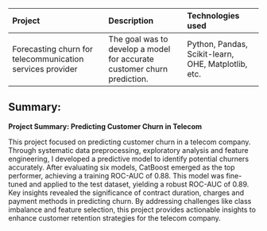 | Project | Description | Technologies used | 
| :---------------------- | :---------------------- | :---------------------- |
| Forecasting churn for telecommunication services provider | The goal was to develop a model for accurate customer churn prediction. | Python, Pandas, Scikit-learn, OHE, Matplotlib, etc. |

## Summary:

**Project Summary: Predicting Customer Churn in Telecom**

This project focused on predicting customer churn in a telecom company. Through systematic data preprocessing, exploratory analysis and feature engineering, I developed a predictive model to identify potential churners accurately. After evaluating six models, CatBoost emerged as the top performer, achieving a training ROC-AUC of 0.88. This model was fine-tuned and applied to the test dataset, yielding a robust ROC-AUC of 0.89. Key insights revealed the significance of contract duration, charges and payment methods in predicting churn. By addressing challenges like class imbalance and feature selection, this project provides actionable insights to enhance customer retention strategies for the telecom company.

